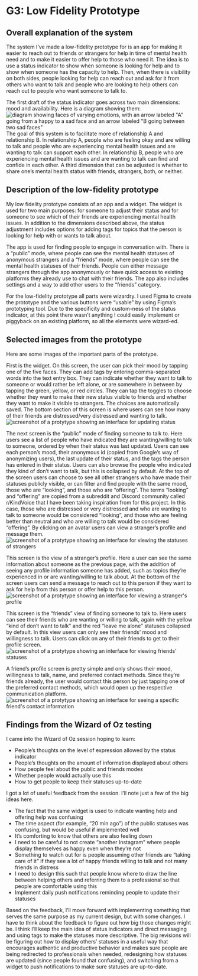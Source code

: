 # G3: Low Fidelity Prototype
## Overall explanation of the system
The system I’ve made a low-fidelity prototype for is an app for making it easier to reach out to friends or strangers for help in time of mental health need and to make it easier to offer help to those who need it. The idea is to use a status indicator to show when someone is looking for help and to show when someone has the capacity to help. Then, when there is visibility on both sides, people looking for help can reach out and ask for it from others who want to talk and people who are looking to help others can reach out to people who want someone to talk to.

The first draft of the status indicator goes across two main dimensions: mood and availability. Here is a diagram showing them:
![diagram showing faces of varying emotions, with an arrow labeled "A" going from a happy to a sad face and an arrow labeled "B going between two sad faces"](/img/G3_1.png)
The goal of this system is to facilitate more of relationship A and relationship B. In relationship A, people who are feeling okay and are willing to talk and people who are experiencing mental health issues and are wanting to talk can support each other. In relationship B, people who are experiencing mental health issues and are wanting to talk can find and confide in each other. A third dimension that can be adjusted is whether to share one’s mental health status with friends, strangers, both, or neither.

## Description of the low-fidelity prototype
My low fidelity prototype consists of an app and a widget. The widget is used for two main purposes: for someone to adjust their status and for someone to see which of their friends are experiencing mental health issues. In addition to the dimensions described above, the status adjustment includes options for adding tags for topics that the person is looking for help with or wants to talk about.

The app is used for finding people to engage in conversation with. There is a “public” mode, where people can see the mental health statuses of anonymous strangers and a “friends” mode, where people can see the mental health statuses of their friends. People can either message strangers through the app anonymously or have quick access to existing platforms they already use to chat with their friends. The app also includes settings and a way to add other users to the “friends” category.

For the low-fidelity prototype all parts were wizardry. I used Figma to create the prototype and the various buttons were “usable” by using Figma’s prototyping tool. Due to the specificity and custom-ness of the status indicator, at this point there wasn’t anything I could easily implement or piggyback on an existing platform, so all the elements were wizard-ed. 
## Selected images from the prototype
Here are some images of the important parts of the prototype. 

First is the widget. On this screen, the user can pick their mood by tapping one of the five faces. They can add tags by entering comma-separated words into the text entry box. They can indicate whether they want to talk to someone or would rather be left alone, or are somewhere in between by tapping the green, yellow, or red circles. They can tap the toggles to choose whether they want to make their new status visible to friends and whether they want to make it visible to strangers. The choices are automatically saved. The bottom section of this screen is where users can see how many of their friends are distressed/very distressed and wanting to talk.
![screenshot of a protytype showing an interface for updating status](/img/G3_2.png)

The next screen is the “public” mode of finding someone to talk to. Here users see a list of people who have indicated they are wanting/willing to talk to someone, ordered by when their status was last updated. Users can see each person’s mood, their anonymous id (copied from Google’s way of anonymizing users), the last update of their status, and the tags the person has entered in their status. Users can also browse the people who indicated they kind of don’t want to talk, but this is collapsed by default. At the top of the screen users can choose to see all other strangers who have made their statuses publicly visible, or can filter and find people with the same mood, those who are “looking”, and those who are “offering”. The terms “looking” and “offering” are copied from a subreddit and Discord community called r/KindVoice that I have been taking inspiration from for this project. In this case, those who are distressed or very distressed and who are wanting to talk to someone would be considered “looking”, and those who are feeling better than neutral and who are willing to talk would be considered “offering”. By clicking on an avatar users can view a stranger’s profile and message them.
![screenshot of a protytype showing an interface for viewing the statuses of strangers](/img/G3_3.png)


This screen is the view of a stranger’s profile. Here a user can see the same information about someone as the previous page, with the addition of seeing any profile information someone has added, such as topics they’re experienced in or are wanting/willing to talk about. At the bottom of the screen users can send a message to reach out to this person if they want to ask for help from this person or offer help to this person.
![screenshot of a protytype showing an interface for viewing a stranger's profile](/img/G3_4.png)


This screen is the “friends” view of finding someone to talk to. Here users can see their friends who are wanting or willing to talk, again with the yellow “kind of don’t want to talk” and the red “leave me alone” statuses collapsed by default. In this view users can only see their friends’ mood and willingness to talk. Users can click on any of their friends to get to their profile screen.
![screenshot of a protytype showing an interface for viewing friends' statuses](/img/G3_5.png)


A friend’s profile screen is pretty simple and only shows their mood, willingness to talk, name, and preferred contact methods. Since they’re friends already, the user would contact this person by just tapping one of the preferred contact methods, which would open up the respective communication platform.
![screenshot of a protytype showing an interface for seeing a specific friend's contact information](/img/G3_6.png)


## Findings from the Wizard of Oz testing

I came into the Wizard of Oz session hoping to learn:
- People’s thoughts on the level of expression allowed by the status indicator
- People’s thoughts on the amount of information displayed about others
- How people feel about the public and friends modes
- Whether people would actually use this
- How to get people to keep their statuses up-to-date

I got a lot of useful feedback from the session. I’ll note just a few of the big ideas here. 
- The fact that the same widget is used to indicate wanting help and offering help was confusing
- The time aspect (for example, “20 min ago”) of the public statuses was confusing, but would be useful if implemented well
- It’s comforting to know that others are also feeling down
- I need to be careful to not create “another Instagram” where people display themselves as happy even when they’re not 
- Something to watch out for is people assuming other friends are “taking care of it” if they see a lot of happy friends willing to talk and not many friends in distress
- I need to design this such that people know where to draw the line between helping others and referring them to a professional so that people are comfortable using this
- Implement daily push notifications reminding people to update their statuses

Based on the feedback, I’ll move forward with implementing something that serves the same purpose as my current design, but with some changes. I have to think about the feedback to figure out how big those changes might be. I think I’ll keep the main idea of status indicators and direct messaging and using tags to make the statuses more descriptive. The big revisions will be figuring out how to display others’ statuses in a useful way that encourages authentic and productive behavior and makes sure people are being redirected to professionals when needed, redesigning how statuses are updated (since people found that confusing), and switching from a widget to push notifications to make sure statuses are up-to-date.


